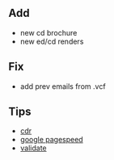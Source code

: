 ## Add
- new cd brochure
- new ed/cd renders

## Fix
- add prev emails from .vcf

## Tips
- [cdr](https://www.cloudflare.com/a/sign-up)
- [google pagespeed](https://developers.google.com/speed/pagespeed/insights/?url=raceup.it)
- [validate](https://validator.w3.org)